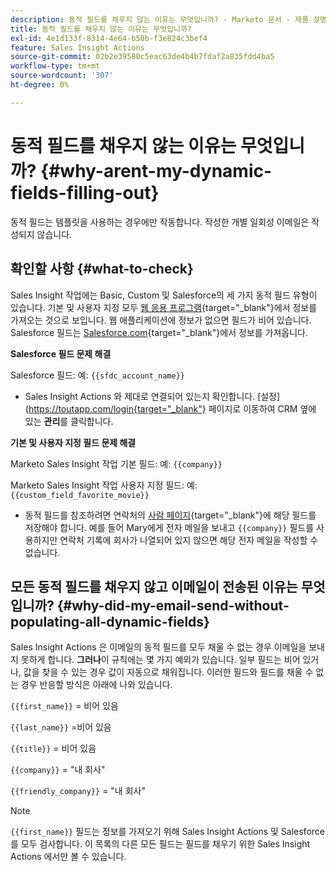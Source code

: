 ```yaml
---
description: 동적 필드를 채우지 않는 이유는 무엇입니까? - Marketo 문서 - 제품 설명서
title: 동적 필드를 채우지 않는 이유는 무엇입니까?
exl-id: 4e1d133f-8314-4e64-b50b-f3e824c3bef4
feature: Sales Insight Actions
source-git-commit: 02b2e39580c5eac63de4b4b7fdaf2a835fdd4ba5
workflow-type: tm+mt
source-wordcount: '307'
ht-degree: 0%

---
```


# 동적 필드를 채우지 않는 이유는 무엇입니까? {#why-arent-my-dynamic-fields-filling-out}

동적 필드는 템플릿을 사용하는 경우에만 작동합니다. 작성한 개별 일회성 이메일은 작성되지 않습니다.

## 확인할 사항 {#what-to-check}

Sales Insight 작업에는 Basic, Custom 및 Salesforce의 세 가지 동적 필드 유형이 있습니다. 기본 및 사용자 지정 모두 [웹 응용 프로그램](https://toutapp.com/login){target="_blank"}에서 정보를 가져오는 것으로 보입니다. 웹 애플리케이션에 정보가 없으면 필드가 비어 있습니다. Salesforce 필드는 [Salesforce.com](https://salesforce.com){target="_blank"}에서 정보를 가져옵니다.

**Salesforce 필드 문제 해결**

Salesforce 필드: 예: `{{sfdc_account_name}}`

* Sales Insight Actions 와 제대로 연결되어 있는지 확인합니다. [설정] (https://toutapp.com/login{target="_blank"} 페이지로 이동하여 CRM 옆에 있는 **관리**&#x200B;를 클릭합니다.

**기본 및 사용자 지정 필드 문제 해결**

Marketo Sales Insight 작업 기본 필드: 예: `{{company}}`

Marketo Sales Insight 작업 사용자 지정 필드: 예: `{{custom_field_favorite_movie}}`

* 동적 필드를 참조하려면 연락처의 [사람 페이지](https://toutapp.com/next#relationships){target="_blank"}에 해당 필드를 저장해야 합니다. 예를 들어 Mary에게 전자 메일을 보내고 `{{company}}` 필드를 사용하지만 연락처 기록에 회사가 나열되어 있지 않으면 해당 전자 메일을 작성할 수 없습니다.

## 모든 동적 필드를 채우지 않고 이메일이 전송된 이유는 무엇입니까? {#why-did-my-email-send-without-populating-all-dynamic-fields}

Sales Insight Actions 은 이메일의 동적 필드를 모두 채울 수 없는 경우 이메일을 보내지 못하게 합니다. **그러나**&#x200B;이 규칙에는 몇 가지 예외가 있습니다. 일부 필드는 비어 있거나, 값을 찾을 수 있는 경우 값이 자동으로 채워집니다. 이러한 필드와 필드를 채울 수 없는 경우 반응할 방식은 아래에 나와 있습니다.

`{{first_name}}` = 비어 있음

`{{last_name}}` =비어 있음

`{{title}}` = 비어 있음

`{{company}}` = &quot;내 회사&quot;

`{{friendly_company}}` = &quot;내 회사&quot;

>[!NOTE]
>
>`{{first_name}}` 필드는 정보를 가져오기 위해 Sales Insight Actions 및 Salesforce를 모두 검사합니다. 이 목록의 다른 모든 필드는 필드를 채우기 위한 Sales Insight Actions 에서만 볼 수 있습니다.
